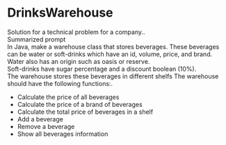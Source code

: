 # DrinksWarehouse  
Solution for a technical problem for a company..  
Summarized prompt  
In Java, make a warehouse class that stores beverages. These beverages can be water or soft-drinks which have an id, volume, price, and brand.  
Water also has an origin such as oasis or reserve.  
Soft-drinks have sugar percentage and a discount boolean (10%).  
The warehouse stores these beverages in different shelfs The warehouse should have the following functions:.  
- Calculate the price of all beverages  
- Calculate the price of a brand of beverages  
- Calculate the total price of beverages in a shelf  
- Add a beverage  
- Remove a beverage  
- Show all beverages information  
